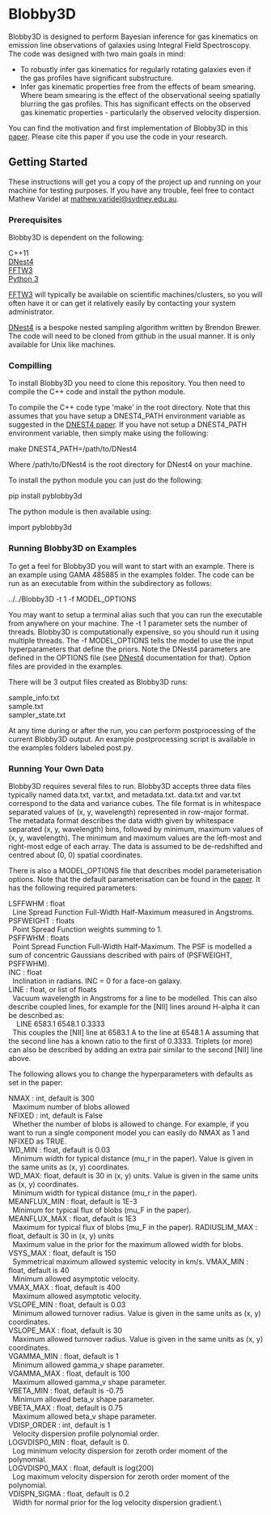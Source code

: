 # Blobby3D

Blobby3D is designed to perform Bayesian inference for gas kinematics on emission line observations of galaxies using Integral Field Spectroscopy. The code was designed with two main goals in mind:

 - To robustly infer gas kinematics for regularly rotating galaxies even if the gas profiles have significant substructure.
 - Infer gas kinematic properties free from the effects of beam smearing. Where beam smearing is the effect of the observational seeing spatially blurring the gas profiles. This has significant effects on the observed gas kinematic properties - particularly the observed velocity dispersion.

You can find the motivation and first implementation of Blobby3D in this [paper](https://ui.adsabs.harvard.edu/abs/2019MNRAS.485.4024V/abstract). Please cite this paper if you use the code in your research.

## Getting Started

These instructions will get you a copy of the project up and running on your machine for testing purposes. If you have any trouble, feel free to contact Mathew Varidel at mathew.varidel@sydney.edu.au.

### Prerequisites

Blobby3D is dependent on the following:

C++11\
[DNest4](https://github.com/eggplantbren/DNest4)  \
[FFTW3](http://www.fftw.org)  \
[Python 3](https://www.python.org)

[FFTW3](http://www.fftw.org) will typically be available on scientific machines/clusters, so you will often have it or can get it relatively easily by contacting your system administrator.

[DNest4](https://github.com/eggplantbren/DNest4) is a bespoke nested sampling algorithm written by Brendon Brewer. The code will need to be cloned from github in the usual manner. It is only available for Unix like machines.

### Compilling

To install Blobby3D you need to clone this repository. You then need to compile the C++ code and install the python module.

To compile the C++ code type 'make' in the root directory. Note that this assumes that you have setup a DNEST4_PATH environment variable as suggested in the [DNEST4 paper](https://arxiv.org/abs/1606.03757). If you have not setup a DNEST4_PATH environment variable, then simply make using the following:

make DNEST4_PATH=/path/to/DNest4

Where /path/to/DNest4 is the root directory for DNest4 on your machine.

To install the python module you can just do the following:

pip install pyblobby3d

The python module is then available using:

import pyblobby3d

### Running Blobby3D on Examples

To get a feel for Blobby3D you will want to start with an example. There is an example using GAMA 485885 in the examples folder. The code can be run as an executable from within the subdirectory as follows:

../../Blobby3D -t 1 -f MODEL_OPTIONS

You may want to setup a terminal alias such that you can run the executable from anywhere on your machine. The -t 1 parameter sets the number of threads. Blobby3D is computationally expensive, so you should run it using multiple threads. The -f MODEL_OPTIONS tells the model to use the input hyperparameters that define the priors. Note the DNest4 parameters are defined in the OPTIONS file (see [DNest4](https://github.com/eggplantbren/DNest4) documentation for that). Option files are provided in the examples.

There will be 3 output files created as Blobby3D runs:

sample_info.txt\
sample.txt\
sampler_state.txt

At any time during or after the run, you can perform postprocessing of the current Blobby3D output. An example postprocessing script is available in the examples folders labeled post.py.

### Running Your Own Data

Blobby3D requires several files to run. Blobby3D accepts three data files typically named data.txt, var.txt, and metadata.txt. data.txt and var.txt correspond to the data and variance cubes. The file format is in whitespace separated values of (x, y, wavelength) represented in row-major format. The metadata format describes the data width given by whitespace separated (x, y, wavelength) bins, followed by minimum, maximum values of (x, y, wavelength). The minimum and maximum values are the left-most and right-most edge of each array. The data is assumed to be de-redshifted and centred about (0, 0) spatial coordinates.

There is also a MODEL_OPTIONS file that describes model parameterisation options. Note that the default parameterisation can be found in the [paper](https://ui.adsabs.harvard.edu/abs/2019MNRAS.485.4024V/abstract). It has the following required parameters:

LSFFWHM : float\
&nbsp;&nbsp;Line Spread Function Full-Width Half-Maximum measured in Angstroms.\
PSFWEIGHT : floats\
&nbsp;&nbsp;Point Spread Function weights summing to 1.\
PSFFWHM : floats\
&nbsp;&nbsp;Point Spread Function Full-Width Half-Maximum. The PSF is modelled a sum of concentric Gaussians described with pairs of (PSFWEIGHT, PSFFWHM).\
INC : float\
&nbsp;&nbsp;Inclination in radians. INC = 0 for a face-on galaxy.\
LINE : float, or list of floats\
&nbsp;&nbsp;Vacuum wavelength in Angstroms for a line to be modelled. This can also describe coupled lines, for example for the [NII] lines around H-alpha it can be described as:\
&nbsp;&nbsp;&nbsp;&nbsp;LINE	6583.1	6548.1	0.3333\
&nbsp;&nbsp;This couples the [NII] line at 6583.1 A to the line at 6548.1 A assuming that the second line has a known ratio to the first of 0.3333. Triplets (or more) can also be described by adding an extra pair similar to the second [NII] line above.

The following allows you to change the hyperparameters with defaults as set in the paper:

NMAX : int, default is 300\
&nbsp;&nbsp;Maximum number of blobs allowed\
NFIXED : int, default is False\
&nbsp;&nbsp;Whether the number of blobs is allowed to change. For example, if you want to run a single component model you can easily do NMAX as 1 and NFIXED as TRUE.\
WD_MIN : float, default is 0.03\
&nbsp;&nbsp;Minimum width for typical distance (mu_r in the paper). Value is given in the same units as (x, y) coordinates.\
WD_MAX: float, default is 30 in (x, y) units. Value is given in the same units as (x, y) coordinates.\
&nbsp;&nbsp;Minimum width for typical distance (mu_r in the paper).\
MEANFLUX_MIN : float, default is 1E-3\
&nbsp;&nbsp;Minimum for typical flux of blobs (mu_F in the paper).\
MEANFLUX_MAX : float, default is 1E3\
&nbsp;&nbsp;Maximum for typical flux of blobs (mu_F in the paper).
RADIUSLIM_MAX : float, default is 30 in (x, y) units\
&nbsp;&nbsp;Maximum value in the prior for the maximum allowed width for blobs.\
VSYS_MAX : float, default is 150\
&nbsp;&nbsp;Symmetrical maximum allowed systemic velocity in km/s.
VMAX_MIN : float, default is 40\
&nbsp;&nbsp;Minimum allowed asymptotic velocity.\
VMAX_MAX : float, default is 400\
&nbsp;&nbsp;Maximum allowed asymptotic velocity.\
VSLOPE_MIN : float, default is 0.03\
&nbsp;&nbsp;Minimum allowed turnover radius. Value is given in the same units as (x, y) coordinates.\
VSLOPE_MAX : float, default is 30\
&nbsp;&nbsp;Maximum allowed turnover radius. Value is given in the same units as (x, y) coordinates.\
VGAMMA_MIN : float, default is 1\
&nbsp;&nbsp;Minimum allowed gamma_v shape parameter.\
VGAMMA_MAX : float, default is 100\
&nbsp;&nbsp;Maximum allowed gamma_v shape parameter.\
VBETA_MIN : float, default is -0.75\
&nbsp;&nbsp;Minimum allowed beta_v shape parameter.\
VBETA_MAX : float, default is 0.75\
&nbsp;&nbsp;Maximum allowed beta_v shape parameter.\
VDISP_ORDER : int, default is 1\
&nbsp;&nbsp;Velocity dispersion profile polynomial order.\
LOGVDISP0_MIN : float, default is 0.\
&nbsp;&nbsp;Log minimum velocity dispersion for zeroth order moment of the polynomial.\
LOGVDISP0_MAX : float, default is log(200)\
&nbsp;&nbsp;Log maximum velocity dispersion for zeroth order moment of the polynomial.\
VDISPN_SIGMA : float, default is 0.2\
&nbsp;&nbsp;Width for normal prior for the log velocity dispersion gradient.\

